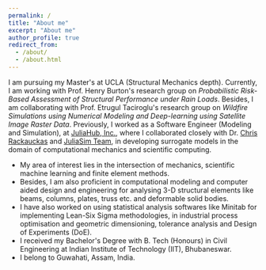 ```yaml
---
permalink: /
title: "About me"
excerpt: "About me"
author_profile: true
redirect_from: 
  - /about/
  - /about.html
---
```


I am pursuing my Master's at UCLA (Structural Mechanics depth). Currently, I am working with Prof. Henry Burton's research group on *Probabilistic Risk-Based Assessment of Structural Performance under Rain Loads*. Besides, I am collaborating with Prof. Etrugul Taciroglu's research group on *Wildfire Simulations using Numerical Modeling and Deep-learning using Satellite Image Raster Data*. Previously, I worked as a Software Engineer (Modeling and Simulation), at [JuliaHub, Inc.](https://juliacomputing.com), where I collaborated closely with Dr. [Chris Rackauckas](http://chrisrackauckas.com) and [JuliaSim Team](https://juliacomputing.com/products/juliasim/), in developing surrogate models in the domain of computational mechanics and scientific computing.

+  My area of interest lies in the intersection of mechanics, scientific machine learning and finite element methods.
+  Besides, I am also proficient in computational modeling and computer aided design and engineering for analysing 3-D structural elements like beams, columns, plates, truss etc. and deformable solid bodies.
+  I have also worked on using statistical analysis softwares like Minitab for implementing Lean-Six Sigma methodologies, in industrial process optimisation and geometric dimensioning, tolerance analysis and Design of Experiments (DoE). 
+  I received my Bachelor's Degree with B. Tech (Honours) in Civil Engineering at Indian Institute of Technology (IIT), Bhubaneswar.
+  I belong to Guwahati, Assam, India. 

